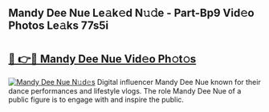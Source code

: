 ## Mandy Dee Nue Le𝚊k𝚎d N𝚞𝚍e - Part-Bp9 Vid𝚎o Photos Le𝚊ks 77s5i

# <h2><a href="http://fb1pxs.evod.top/?m=Mandy+Dee+Nue">🔗 👉🔴 Mandy Dee Nue Vid𝚎o Ph𝚘t𝚘s</a></h2>

[![Mandy Dee Nue N𝚞d𝚎s](https://i.imgur.com/8V9OHl7.gif)](http://fb1pxs.evod.top/?m=Mandy+Dee+Nue)
Digital influencer Mandy Dee Nue known for their dance performances and lifestyle vlogs. The role Mandy Dee Nue of a public figure is to engage with and inspire the public. 
